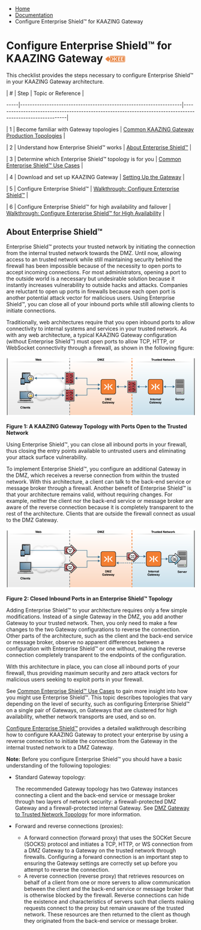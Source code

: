 -   [Home](../../index.md)
-   [Documentation](../index.md)
-   Configure Enterprise Shield™ for KAAZING Gateway

Configure Enterprise Shield™ for KAAZING Gateway ![This feature is available in KAAZING Gateway - Enterprise Edition](../images/enterprise-feature.png)
==========================================================================================

This checklist provides the steps necessary to configure Enterprise Shield™ in your KAAZING Gateway architecture.

| \#  | Step                                                              | Topic or Reference                 |

-----|-------------------------------------------------------------------|-----------------------------------------------------------------------------------------------------------|

| 1   | Become familiar with Gateway topologies | [Common KAAZING Gateway Production Topologies](../admin-reference/c_topologies.md) |

| 2   | Understand how Enterprise Shield™ works         | [About Enterprise Shield™](#about-enterprise-shield)  |

| 3   | Determine which Enterprise Shield™ topology is for you     | [Common Enterprise Shield™ Use Cases](c_enterprise_shield_use_cases.md)  |

| 4   | Download and set up KAAZING Gateway                | [Setting Up the Gateway](../about/setup-guide.md) |

| 5   | Configure Enterprise Shield™                   | [Walkthrough: Configure Enterprise Shield™](p_rc_config.md)   |

| 6   | Configure Enterprise Shield™ for high availability and failover                  | [Walkthrough: Configure Enterprise Shield™ for High Availability](p_rc_cluster.md)   |

About Enterprise Shield™
-----------------------------------------------

Enterprise Shield™ protects your trusted network by initiating the connection from the internal trusted network towards the DMZ. Until now, allowing access to an trusted network while still maintaining security behind the firewall has been impossible because of the necessity to open ports to accept incoming connections. For most administrators, opening a port to the outside world is a necessary but undesirable solution because it instantly increases vulnerability to outside hacks and attacks. Companies are reluctant to open up ports in firewalls because each open port is another potential attack vector for malicious users. Using Enterprise Shield™, you can close all of your inbound ports while still allowing clients to initiate connections.

Traditionally, web architectures require that you open inbound ports to allow connectivity to internal systems and services in your trusted network. As with any web architecture, a typical KAAZING Gateway configuration (without Enterprise Shield™) must open ports to allow TCP, HTTP, or WebSocket connectivity through a firewall, as shown in the following figure:

![Gateway Topology with Ports Open to the Trusted Network](../images/f-dmz-trusted-top.png)

**Figure 1: A KAAZING Gateway Topology with Ports Open to the Trusted Network**

Using Enterprise Shield™, you can close all inbound ports in your firewall, thus closing the entry points available to untrusted users and eliminating your attack surface vulnerability.

To implement Enterprise Shield™, you configure an additional Gateway in the DMZ, which receives a reverse connection from within the trusted network. With this architecture, a client can talk to the back-end service or message broker through a firewall. Another benefit of Enterprise Shield™ is that your architecture remains valid, without requiring changes. For example, neither the client nor the back-end service or message broker are aware of the reverse connection because it is completely transparent to the rest of the architecture. Clients that are outside the firewall connect as usual to the DMZ Gateway.

![Simple Topology Showing a Reverse Connection](../images/f-dmz-trustednetwork-860-02.png)

**Figure 2: Closed Inbound Ports in an Enterprise Shield™ Topology**

Adding Enterprise Shield™ to your architecture requires only a few simple modifications. Instead of a single Gateway in the DMZ, you add another Gateway to your trusted network. Then, you only need to make a few changes to the two Gateway configurations to reverse the connection. Other parts of the architecture, such as the client and the back-end service or message broker, observe no apparent differences between a configuration with Enterprise Shield™ or one without, making the reverse connection completely transparent to the endpoints of the configuration.

With this architecture in place, you can close all inbound ports of your firewall, thus providing maximum security and zero attack vectors for malicious users seeking to exploit ports in your firewall.

See [Common Enterprise Shield™ Use Cases](c_enterprise_shield_use_cases.md) to gain more insight into how you might use Enterprise Shield™. This topic describes topologies that vary depending on the level of security, such as configuring Enterprise Shield™ on a single pair of Gateways, on Gateways that are clustered for high availability, whether network transports are used, and so on.

[Configure Enterprise Shield™](p_rc_config.md) provides a detailed walkthrough describing how to configure KAAZING Gateway to protect your enterprise by using a reverse connection to initiate the connection from the Gateway in the internal trusted network to a DMZ Gateway.

**Note:** Before you configure Enterprise Shield™ you should have a basic understanding of the following topologies:

-   Standard Gateway topology:

    The recommended Gateway topology has two Gateway instances connecting a client and the back-end service or message broker through two layers of network security: a firewall-protected DMZ Gateway and a firewall-protected internal Gateway. See [DMZ Gateway to Trusted Network Topology](../admin-reference/c_topologies.md#dmz-to-trusted-network-topology) for more information.

-   Forward and reverse connections (proxies):
    -   A forward connection (forward proxy) that uses the SOCKet Secure (SOCKS) protocol and initiates a TCP, HTTP, or WS connection from a DMZ Gateway to a Gateway on the trusted network through firewalls. Configuring a forward connection is an important step to ensuring the Gateway settings are correctly set up before you attempt to reverse the connection.
    -   A reverse connection (reverse proxy) that retrieves resources on behalf of a client from one or more servers to allow communication between the client and the back-end service or message broker that is otherwise blocked by the firewall. Reverse connections can hide the existence and characteristics of servers such that clients making requests connect to the proxy but remain unaware of the trusted network. These resources are then returned to the client as though they originated from the back-end service or message broker.
